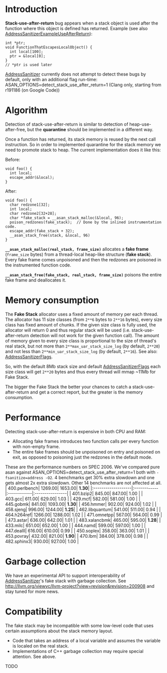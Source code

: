 
# Introduction

**Stack-use-after-return** bug appears when a stack object is used after
the function where this object is defined has returned.
Example (see also [AddressSanitizerExampleUseAfterReturn](AddressSanitizerExampleUseAfterReturn.md)):
```
int *ptr;
void FunctionThatEscapesLocalObject() {
  int local[100];
  ptr = &local[0];
}
// *ptr is used later
```

[AddressSanitizer](AddressSanitizer.md) currently does not attempt to detect these bugs by default,
only with an additional flag run-time: ASAN\_OPTIONS=detect\_stack\_use\_after\_return=1 (Clang only, starting from r191186 (on Google Code))

# Algorithm
Detection of stack-use-after-return is similar to detection of heap-use-after-free,
but the **quarantine** should be implemented in a different way.

Once a function has returned, its stack memory is reused by the next call instruction.
So in order to implemented quarantine for the stack memory we need to promote stack to heap.
The current implementation does it like this:

Before:
```
void foo() {
  int local;
  escape_addr(&local);
}
```
After:
```
void foo() {
  char redzone1[32];
  int local;
  char redzone2[32+28];
  char *fake_stack = __asan_stack_malloc(&local, 96);
  poison_redzones(fake_stack);  // Done by the inlined instrumentation code.
  escape_addr(fake_stack + 32);
  __asan_stack_free(stack, &local, 96)
}
```

**`__asan_stack_malloc(real_stack, frame_size)`** allocates a **fake frame**
(`frame_size` bytes) from a thread-local heap-like structure (**fake stack**).
Every fake frame comes unpoisoned and then the redzones are poisoned in the instrumented
function code.

**`__asan_stack_free(fake_stack, real_stack, frame_size)`**
poisons the entire fake frame and deallocates it.

# Memory consumption

The **Fake Stack** allocator uses a fixed amount of memory per each thread.
The allocator has 11 size classes (from `2**6` bytes to `2**16` bytes),
every size class has fixed amount of chunks.
If the given size class is fully used, the allocator will return 0 and thus regular stack will be used
(i.e. stack-use-after-return detection will not work for the given function call).
The amount of memory given to every size class is proportional to the size of thread's real stack,
but not more than `2**max_uar_stack_size_log` (by default, `2**20`)
and not less than `2**min_uar_stack_size_log` (by default, `2**16`). See also: [AddressSanitizerFlags](AddressSanitizerFlags.md).

So, with the default 8Mb stack size and default [AddressSanitizerFlags](AddressSanitizerFlags.md) each size class will get `2**20` bytes and thus every thread will mmap ~11Mb for Fake Stack.

The bigger the Fake Stack the better your chances to catch a stack-use-after-return and get a correct report, but the greater is the memory consumption.

# Performance
Detecting stack-use-after-return is expensive in both CPU and RAM:
  * Allocating fake frames introduces two function calls per every function with non-empty frame.
  * The entire fake frames should be unpoisoned on entry and poisoned on exit, as opposed to poisoning just the redzones in the default mode.

These are the performance numbers on SPEC 2006. We've compared pure asan against ASAN\_OPTIONS=detect\_stack\_use\_after\_return=1 both with `-fsanitize=address -O2`.
4 benchmarks get 30% extra slowdown and one gets almost 2x extra slowdown. Other 14 benchmarks are not affected at all.
|       400.perlbench|      1269.00|      1653.00|         **1.30**|
|:-------------------|:------------|:------------|:----------------|
|           401.bzip2|       845.00|       847.00|         1.00    |
|             403.gcc|       611.00|       629.00|         1.03    |
|             429.mcf|       582.00|       581.00|         1.00    |
|           445.gobmk|       841.00|      1093.00|         **1.30**|
|           456.hmmer|       902.00|       924.00|         1.02    |
|           458.sjeng|       996.00|      1244.00|         **1.25**|
|      462.libquantum|       541.00|       511.00|         0.94    |
|         464.h264ref|      1266.00|      1288.00|         1.02    |
|         471.omnetpp|       567.00|       564.00|         0.99    |
|           473.astar|       636.00|       642.00|         1.01    |
|       483.xalancbmk|       465.00|       595.00|         **1.28**|
|            433.milc|       651.00|       652.00|         1.00    |
|            444.namd|       599.00|       597.00|         1.00    |
|          447.dealII|       616.00|       610.00|         0.99    |
|          450.soplex|       358.00|       363.00|         1.01    |
|          453.povray|       432.00|       821.00|         **1.90**|
|             470.lbm|       384.00|       378.00|         0.98    |
|         482.sphinx3|       930.00|       927.00|         1.00    |


# Garbage collection
We have an experimental API to support interoperability of [AddressSanitizer](AddressSanitizer.md)'s fake stack with garbage collection.
See http://llvm.org/viewvc/llvm-project?view=revision&revision=200908 and stay tuned for more news.

# Compatibility
The fake stack may be incompatible with some low-level code that
uses certain assumptions about the stack memory layout.
  * Code that takes an address of a local variable and assumes the variable is localed on the real stack.
  * Implementations of C++ garbage collection may require special attention. See above.

TODO